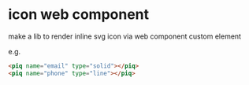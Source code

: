 # icon web component

make a lib to render inline svg icon via web component custom element

e.g.

```html
<piq name="email" type="solid"></piq>
<piq name="phone" type="line"></piq>
```

